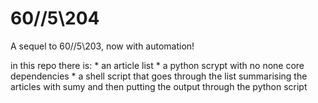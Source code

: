 # 60//5\204

A sequel to 60//5\203, now with automation!

in this repo there is:
    * an article list 
    * a python scrypt with no none core dependencies
    * a shell script that goes through the list summarising the articles with sumy and then putting the output through the python script
